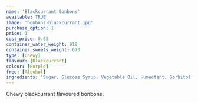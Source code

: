 ```yaml
---
name: 'Blackcurrant Bonbons'
available: TRUE
image: 'bonbons-blackcurrant.jpg'
purchase_option: 1
price: 1
cost_price: 0.65
container_water_weight: 919
container_sweets_weight: 673
type: [Chewy]
flavour: [Blackcurrant]
colour: [Purple]
free: [Alcohol]
ingredients: 'Sugar, Glucose Syrup, Vegetable Oil, Humectant, Sorbitol, Citric Acid, Pork Gelatine, Dextrose, Flavourings, Colours: E163, E153; Emulsifier: Soya Lecithin'
---
```

Chewy blackcurrant flavoured bonbons.